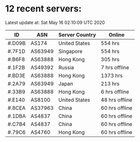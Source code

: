 # 12 recent servers:

Latest update at: Sat May 16 02:10:09 UTC 2020

| ID | ASN | Server Country | Online |
| -- | --- | -------------- | ------ |
| #.D09B | AS174 | United States | 554 hrs |
| #.7F1D | AS63949 | Singapore | 554 hrs |
| #.B6F8 | AS63888 | Hong Kong | 305 hrs |
| #.1F2B | AS49392 | Russia | 7 hrs offline |
| #.BD3E | AS63888 | Hong Kong | 1373 hrs |
| #.2A79 | AS63949 | Japan | 213 hrs |
| #.33B9 | AS63888 | Hong Kong | 6 hrs offline |
| #.E140 | AS8100 | United States | 48 hrs offline |
| #.8CEA | AS37963 | China | 60 hrs offline |
| #.1DBA | AS4837 | China | 60 hrs offline |
| #.C7B4 | AS4837 | China | 60 hrs offline |
| #.79C6 | AS4760 | Hong Kong | 60 hrs offline |

